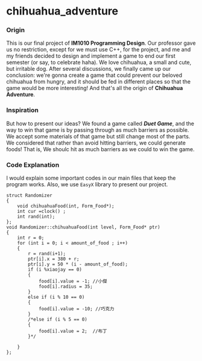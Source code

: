 # chihuahua_adventure

### Origin
This is our final project of **IM1010 Programming Design**. Our professor gave us no restriction, except for we must use C++, for the project, and me and my friends decided to design and implement a game to end our first semester (or say, to celebrate haha). We love chihuahua, a small and cute, but irritable dog. After several discussions, we finally came up our conclusion: we're gonna create a game that could prevent our beloved chihuahua from hungry, and it should be fed in different places so that the game would be more interesting! And that's all the origin of **Chihuahua Adventure**.

### Inspiration
But how to present our ideas? We found a game called ***Duet Game***, and the way to win that game is by passing through as much barriers as possible. We accept some materials of that game but still change most of the parts. We considered that rather than avoid hitting barriers, we could generate foods! That is, We shoulc hit as much barriers as we could to win the game.

### Code Explanation
I would explain some important codes in our main files that keep the program works.
Also, we use `EasyX` library to present our project.

```
struct Randomizer
{
    void chihuahuaFood(int, Form_Food*);
    int cur =clock() ;
    int rand(int);
};
void Randomizer::chihuahuaFood(int level, Form_Food* ptr)
{
    int r = 0;
    for (int i = 0; i < amount_of_food ; i++)
    {
        r = rand(i+1);
        ptr[i].x = 380 + r;
        ptr[i].y = 50 * (i - amount_of_food);
        if (i %xiaojay == 0)
        {
            food[i].value = -1; //小傑
            food[i].radius = 35;
        }
        else if (i % 10 == 0)
        {
            food[i].value = -10; //巧克力
        }
        /*else if (i % 5 == 0)
        {
            food[i].value = 2;  //布丁
        }*/

    }
};
```
